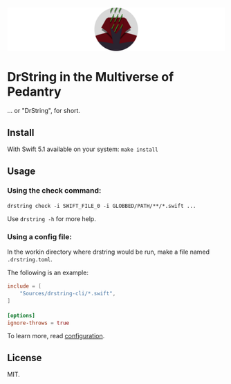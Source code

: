 ![Circular Logo](Documentation/Logo-Circular-Header.png)

# DrString in the Multiverse of Pedantry

… or "DrString", for short.

## Install

With Swift 5.1 available on your system: `make install`

## Usage

### Using the check command:

```
drstring check -i SWIFT_FILE_0 -i GLOBBED/PATH/**/*.swift ...
```

Use `drstring -h` for more help.

### Using a config file:

In the workin directory where drstring would be run, make a file named `.drstring.toml`.

The following is an example:

```toml
include = [
    "Sources/drstring-cli/*.swift",
]

[options]
ignore-throws = true
```

To learn more, read [configuration](Documentation/Configuration.md).

## License

MIT.
